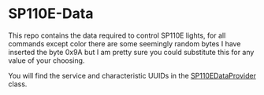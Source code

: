 <h1>SP110E-Data</h1>

This repo contains the data required to control SP110E lights, for all commands except color there are some seemingly random 
bytes I have inserted the byte 0x9A but I am pretty sure you could substitute this for any value of your choosing.

You will find the service and characteristic UUIDs in the [SP110EDataProvider](SP110EDataProvider.kt) class.